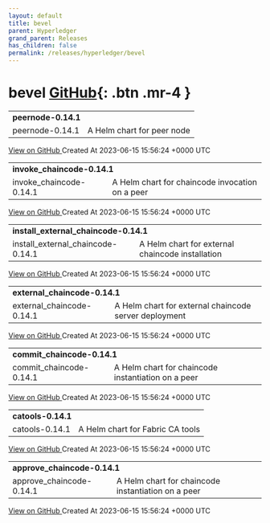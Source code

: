 ```yaml
---
layout: default
title: bevel
parent: Hyperledger
grand_parent: Releases
has_children: false
permalink: /releases/hyperledger/bevel
---
```


# bevel <span class="fs-3 right-align">[GitHub](https://github.com/hyperledger/bevel){: .btn .mr-4 }</span>


<div>
    <table>
        <tr>
            <td colspan="2">
                <b>
                    peernode-0.14.1
                </b>
            </td>
        </tr>
        <tr>
            <td>
                <span class="chip">
                    peernode-0.14.1
                </span>
            </td>
            <td>
                A Helm chart for peer node
            </td>
        </tr>
    </table>
    <a href="https://github.com/hyperledger/bevel/releases/tag/peernode-0.14.1" class=".btn">
        View on GitHub
    </a>
    <span class="right-align">
        Created At 2023-06-15 15:56:24 +0000 UTC
    </span>
</div>

<div>
    <table>
        <tr>
            <td colspan="2">
                <b>
                    invoke_chaincode-0.14.1
                </b>
            </td>
        </tr>
        <tr>
            <td>
                <span class="chip">
                    invoke_chaincode-0.14.1
                </span>
            </td>
            <td>
                A Helm chart for chaincode invocation on a peer
            </td>
        </tr>
    </table>
    <a href="https://github.com/hyperledger/bevel/releases/tag/invoke_chaincode-0.14.1" class=".btn">
        View on GitHub
    </a>
    <span class="right-align">
        Created At 2023-06-15 15:56:24 +0000 UTC
    </span>
</div>

<div>
    <table>
        <tr>
            <td colspan="2">
                <b>
                    install_external_chaincode-0.14.1
                </b>
            </td>
        </tr>
        <tr>
            <td>
                <span class="chip">
                    install_external_chaincode-0.14.1
                </span>
            </td>
            <td>
                A Helm chart for external chaincode installation
            </td>
        </tr>
    </table>
    <a href="https://github.com/hyperledger/bevel/releases/tag/install_external_chaincode-0.14.1" class=".btn">
        View on GitHub
    </a>
    <span class="right-align">
        Created At 2023-06-15 15:56:24 +0000 UTC
    </span>
</div>

<div>
    <table>
        <tr>
            <td colspan="2">
                <b>
                    external_chaincode-0.14.1
                </b>
            </td>
        </tr>
        <tr>
            <td>
                <span class="chip">
                    external_chaincode-0.14.1
                </span>
            </td>
            <td>
                A Helm chart for external chaincode server deployment
            </td>
        </tr>
    </table>
    <a href="https://github.com/hyperledger/bevel/releases/tag/external_chaincode-0.14.1" class=".btn">
        View on GitHub
    </a>
    <span class="right-align">
        Created At 2023-06-15 15:56:24 +0000 UTC
    </span>
</div>

<div>
    <table>
        <tr>
            <td colspan="2">
                <b>
                    commit_chaincode-0.14.1
                </b>
            </td>
        </tr>
        <tr>
            <td>
                <span class="chip">
                    commit_chaincode-0.14.1
                </span>
            </td>
            <td>
                A Helm chart for chaincode instantiation on a peer
            </td>
        </tr>
    </table>
    <a href="https://github.com/hyperledger/bevel/releases/tag/commit_chaincode-0.14.1" class=".btn">
        View on GitHub
    </a>
    <span class="right-align">
        Created At 2023-06-15 15:56:24 +0000 UTC
    </span>
</div>

<div>
    <table>
        <tr>
            <td colspan="2">
                <b>
                    catools-0.14.1
                </b>
            </td>
        </tr>
        <tr>
            <td>
                <span class="chip">
                    catools-0.14.1
                </span>
            </td>
            <td>
                A Helm chart for Fabric CA tools
            </td>
        </tr>
    </table>
    <a href="https://github.com/hyperledger/bevel/releases/tag/catools-0.14.1" class=".btn">
        View on GitHub
    </a>
    <span class="right-align">
        Created At 2023-06-15 15:56:24 +0000 UTC
    </span>
</div>

<div>
    <table>
        <tr>
            <td colspan="2">
                <b>
                    approve_chaincode-0.14.1
                </b>
            </td>
        </tr>
        <tr>
            <td>
                <span class="chip">
                    approve_chaincode-0.14.1
                </span>
            </td>
            <td>
                A Helm chart for chaincode instantiation on a peer
            </td>
        </tr>
    </table>
    <a href="https://github.com/hyperledger/bevel/releases/tag/approve_chaincode-0.14.1" class=".btn">
        View on GitHub
    </a>
    <span class="right-align">
        Created At 2023-06-15 15:56:24 +0000 UTC
    </span>
</div>

